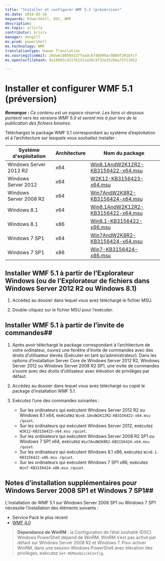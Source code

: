 ```yaml
---
title: "Installer et configurer WMF 5.1 (préversion)"
ms.date: 2016-05-16
keywords: PowerShell, DSC, WMF
description: 
ms.topic: article
contributor: kriscv
manager: dongill
ms.prod: powershell
ms.technology: WMF
translationtype: Human Translation
ms.sourcegitcommit: 26da6c80568327faadc6746099ac9869f2018fcf
ms.openlocfilehash: 8a10903c421f62311a28c9f32e352bba75f21052

---
```


# Installer et configurer WMF 5.1 (préversion) #

***Remarque :*** 
*Ce contenu est un espace réservé. Les liens ci-dessous pointent vers les versions WMF 5.0 et seront mis à jour lors de la publication des fichiers binaires.*

Téléchargez le package WMF 5.1 correspondant au système d’exploitation et à l’architecture sur lesquels vous souhaitez installer :

| Système d'exploitation       | Architecture | Nom du package              |
|------------------------|--------------|---------------------------|
| Windows Server 2012 R2 | x64      | [Win8.1AndW2K12R2-KB3156422-x64.msu](http://go.microsoft.com/fwlink/?LinkId=717507) |
| Windows Server 2012    | x64      | [W2K12-KB3156423-x64.msu](http://go.microsoft.com/fwlink/?LinkId=717506) |
| Windows Server 2008 R2 | x64      | [Win7AndW2K8R2-KB3156424-x64.msu](http://go.microsoft.com/fwlink/?LinkId=717504) |
| Windows 8.1            | x64          | [Win8.1AndW2K12R2-KB3156422-x64.msu](http://go.microsoft.com/fwlink/?LinkId=717507) |
| Windows 8.1            | x86          | [Win8.1-KB3156422-x86.msu](http://go.microsoft.com/fwlink/?LinkID=717963) |
| Windows 7 SP1          | x64          | [Win7AndW2K8R2-KB3156424-x64.msu](http://go.microsoft.com/fwlink/?LinkId=717504) |
| Windows 7 SP1          | x86          | [Win7-KB3156424-x86.msu](http://go.microsoft.com/fwlink/?LinkID=717962) |


## Installer WMF 5.1 à partir de l’Explorateur Windows (ou de l’Explorateur de fichiers dans Windows Server 2012 R2 ou Windows 8.1)

1. Accédez au dossier dans lequel vous avez téléchargé le fichier MSU.

2. Double-cliquez sur le fichier MSU pour l’exécuter.

## Installer WMF 5.1 à partir de l’invite de commandes##

1. Après avoir téléchargé le package correspondant à l’architecture de votre ordinateur, ouvrez une fenêtre d’invite de commandes avec des droits d’utilisateur élevés (Exécuter en tant qu’administrateur). Dans les options d’installation Server Core de Windows Server 2012 R2, Windows Server 2012 ou Windows Server 2008 R2 SP1, une invite de commandes s’ouvre avec des droits d’utilisateur avec élévation de privilèges par défaut.

2. Accédez au dossier dans lequel vous avez téléchargé ou copié le package d’installation WMF 5.1.

3. Exécutez l’une des commandes suivantes :
    - Sur les ordinateurs qui exécutent Windows Server 2012 R2 ou Windows 8.1 x64, exécutez `Win8.1AndW2K12R2-KB3156422-x64.msu /quiet`.
    - Sur les ordinateurs qui exécutent Windows Server 2012, exécutez `W2K12-KB3156423-x64.msu /quiet`.
    - Sur les ordinateurs qui exécutent Windows Server 2008 R2 SP1 ou Windows 7 SP1 x64, exécutez `Win7AndW2K8R2-KB3156424-x64.msu /quiet`.
    - Sur les ordinateurs qui exécutent Windows 8.1 x86, exécutez `Win8.1-KB3156422-x86.msu /quiet`.
    - Sur les ordinateurs qui exécutent Windows 7 SP1 x86, exécutez `Win7-KB3156424-x86.msu /quiet`.

## Notes d’installation supplémentaires pour Windows Server 2008 SP1 et Windows 7 SP1##
L’installation de WMF 5.1 sur Windows Server 2008 SP1 ou Windows 7 SP1 nécessite l’installation des éléments suivants :
- Service Pack le plus récent
- [WMF 4.0](http://www.microsoft.com/en-us/download/details.aspx?id=40855)

> **Dépendance de WinRM** : la Configuration de l’état souhaité (DSC) Windows PowerShell dépend de WinRM. WinRM n’est pas activé par défaut sur Windows Server 2008 R2 et Windows 7. Pour activer WinRM, dans une session Windows PowerShell avec élévation des privilèges, exécutez `Set-WSManQuickConfig`.




<!--HONumber=Jul16_HO2-->


